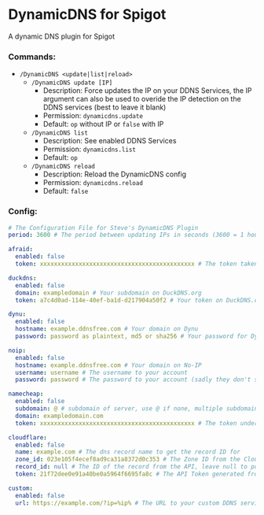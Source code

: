 # DynamicDNS for Spigot  
A dynamic DNS plugin for Spigot
### Commands:
* `/DynamicDNS <update|list|reload>` 
  * `/DynamicDNS update [IP]`
    * Description: Force updates the IP on your DDNS Services, the IP argument can also be used to overide the IP detection on the DDNS services (best to leave it blank)
    * Permission: `dynamicdns.update`
    * Default: `op` without IP or `false` with IP
  * `/DynamicDNS list`
    * Description: See enabled DDNS Services
    * Permission: `dynamicdns.list`
    * Default: `op`
  * `/DynamicDNS reload`
    * Description: Reload the DynamicDNS config
    * Permission: `dynamicdns.reload`
    * Default: `false`
### Config:
```yaml
# The Configuration File for Steve's DynamicDNS Plugin  
period: 3600 # The period between updating IPs in seconds (3600 = 1 hour)

afraid:
  enabled: false
  token: xxxxxxxxxxxxxxxxxxxxxxxxxxxxxxxxxxxxxxxxxxxx # The token taken from the URL on the Dynamic DNS page (eg. http://freedns.afraid.org/dynamic/update.php?xxxxxxxxxxxxxxxxxxxxxxxxxxxxxxxxxxxxxxxxxxxx)

duckdns:
  enabled: false
  domain: exampledomain # Your subdomain on DuckDNS.org
  token: a7c4d0ad-114e-40ef-ba1d-d217904a50f2 # Your token on DuckDNS.org

dynu:
  enabled: false
  hostname: example.ddnsfree.com # Your domain on Dynu
  password: password as plaintext, md5 or sha256 # Your password for Dynu (preferably hashed as md5 or sha256 so you're not storing your password in this file)

noip:
  enabled: false
  hostname: example.ddnsfree.com # Your domain on No-IP
  username: username # The username to your account
  password: password # The password to your account (sadly they don't support hashed passwords)

namecheap:
  enabled: false
  subdomain: @ # subdomain of server, use @ if none, multiple subdomains can be updated if separated by a comma ',' e.g. mc,map
  domain: exampledomain.com
  token: xxxxxxxxxxxxxxxxxxxxxxxxxxxxxxxxxxxxxxxxxxxx # The token under the "Advanced DNS" Section in your namecheap domain list

cloudflare:
  enabled: false
  name: example.com # The dns record name to get the record ID for
  zone_id: 023e105f4ecef8ad9ca31a8372d0c353 # The Zone ID from the Cloudflare Dash
  record_id: null # The ID of the record from the API, leave null to populate automatically
  token: 21f72dee0e91a40be0a5964f6695fa8c # The API Token generated from the Cloudflare Dash, needs DNS Edit permissions

custom:
  enabled: false
  url: https://example.com/?ip=%ip% # The URL to your custom DDNS service, %ip% will be replaced with an ip given as an argument to /updateip [IP]
```
